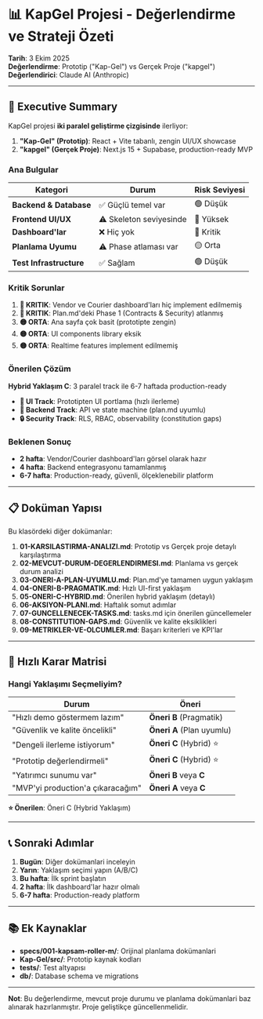 # 📊 KapGel Projesi - Değerlendirme ve Strateji Özeti

**Tarih**: 3 Ekim 2025  
**Değerlendirme**: Prototip ("Kap-Gel") vs Gerçek Proje ("kapgel")  
**Değerlendirici**: Claude AI (Anthropic)

---

## 🎯 Executive Summary

KapGel projesi **iki paralel geliştirme çizgisinde** ilerliyor:

1. **"Kap-Gel" (Prototip)**: React + Vite tabanlı, zengin UI/UX showcase
2. **"kapgel" (Gerçek Proje)**: Next.js 15 + Supabase, production-ready MVP

### Ana Bulgular

| Kategori | Durum | Risk Seviyesi |
|----------|-------|---------------|
| **Backend & Database** | ✅ Güçlü temel var | 🟢 Düşük |
| **Frontend UI/UX** | ⚠️ Skeleton seviyesinde | 🔴 Yüksek |
| **Dashboard'lar** | ❌ Hiç yok | 🔴 Kritik |
| **Planlama Uyumu** | ⚠️ Phase atlaması var | 🟡 Orta |
| **Test Infrastructure** | ✅ Sağlam | 🟢 Düşük |

### Kritik Sorunlar

1. **🔴 KRITIK**: Vendor ve Courier dashboard'ları hiç implement edilmemiş
2. **🔴 KRITIK**: Plan.md'deki Phase 1 (Contracts & Security) atlanmış
3. **🟡 ORTA**: Ana sayfa çok basit (prototipte zengin)
4. **🟡 ORTA**: UI components library eksik
5. **🟡 ORTA**: Realtime features implement edilmemiş

### Önerilen Çözüm

**Hybrid Yaklaşım C**: 3 paralel track ile 6-7 haftada production-ready

- **🎨 UI Track**: Prototipten UI portlama (hızlı ilerleme)
- **🔧 Backend Track**: API ve state machine (plan.md uyumlu)
- **🔒 Security Track**: RLS, RBAC, observability (constitution gaps)

### Beklenen Sonuç

- **2 hafta**: Vendor/Courier dashboard'ları görsel olarak hazır
- **4 hafta**: Backend entegrasyonu tamamlanmış
- **6-7 hafta**: Production-ready, güvenli, ölçeklenebilir platform

---

## 📋 Doküman Yapısı

Bu klasördeki diğer dokümanlar:

1. **01-KARSILASTIRMA-ANALIZI.md**: Prototip vs Gerçek proje detaylı karşılaştırma
2. **02-MEVCUT-DURUM-DEGERLENDIRMESI.md**: Planlama vs gerçek durum analizi
3. **03-ONERI-A-PLAN-UYUMLU.md**: Plan.md'ye tamamen uygun yaklaşım
4. **04-ONERI-B-PRAGMATIK.md**: Hızlı UI-first yaklaşım
5. **05-ONERI-C-HYBRID.md**: Önerilen hybrid yaklaşım (detaylı)
6. **06-AKSIYON-PLANI.md**: Haftalık somut adımlar
7. **07-GUNCELLENECEK-TASKS.md**: tasks.md için önerilen güncellemeler
8. **08-CONSTITUTION-GAPS.md**: Güvenlik ve kalite eksiklikleri
9. **09-METRIKLER-VE-OLCUMLER.md**: Başarı kriterleri ve KPI'lar

---

## 🎯 Hızlı Karar Matrisi

### Hangi Yaklaşımı Seçmeliyim?

| Durum | Öneri |
|-------|-------|
| "Hızlı demo göstermem lazım" | **Öneri B** (Pragmatik) |
| "Güvenlik ve kalite öncelikli" | **Öneri A** (Plan uyumlu) |
| "Dengeli ilerleme istiyorum" | **Öneri C** (Hybrid) ⭐ |
| "Prototip değerlendirmeli" | **Öneri C** (Hybrid) ⭐ |
| "Yatırımcı sunumu var" | **Öneri B** veya **C** |
| "MVP'yi production'a çıkaracağım" | **Öneri A** veya **C** |

**⭐ Önerilen**: Öneri C (Hybrid Yaklaşım)

---

## 📞 Sonraki Adımlar

1. **Bugün**: Diğer dokümanlari inceleyin
2. **Yarın**: Yaklaşım seçimi yapın (A/B/C)
3. **Bu hafta**: İlk sprint başlatın
4. **2 hafta**: İlk dashboard'lar hazır olmalı
5. **6-7 hafta**: Production-ready platform

---

## 📚 Ek Kaynaklar

- **specs/001-kapsam-roller-m/**: Orijinal planlama dokümanlari
- **Kap-Gel/src/**: Prototip kaynak kodları
- **tests/**: Test altyapısı
- **db/**: Database schema ve migrations

---

**Not**: Bu değerlendirme, mevcut proje durumu ve planlama dokümanlari baz alınarak hazırlanmıştır. Proje geliştikçe güncellenmelidir.
